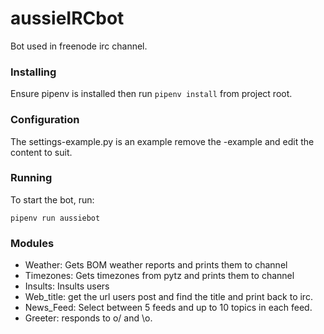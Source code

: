 # aussieIRCbot

Bot used in freenode irc channel.

### Installing

Ensure pipenv is installed then run `pipenv install` from project root.

### Configuration

The settings-example.py is an example remove the -example and edit the content to suit.

### Running

To start the bot, run:

  `pipenv run aussiebot`

### Modules

  - Weather: Gets BOM weather reports and prints them to channel
  - Timezones: Gets timezones from pytz and prints them to channel
  - Insults: Insults users
  - Web_title: get the url users post and find the title and print back to irc.
  - News_Feed: Select between 5 feeds and up to 10 topics in each feed.
  - Greeter: responds to o/ and \o.
